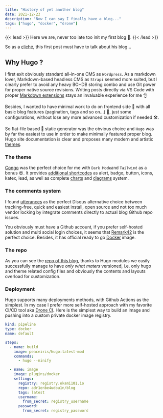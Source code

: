 ```yaml
---
title: "History of yet another blog"
date: 2021-12-23
description: "Now I can say I finally have a blog..."
tags: ["hugo", "docker", "drone"]
---
```


{{< lead >}}
Here we are, never too late too init my first blog 🙊.
{{< /lead >}}

So as a [cliché](https://www.hsablonniere.com/once-upon-a-blog--9849zg/), this first post must have to talk about his blog...

## Why Hugo ?

I first exit obviously standard all-in-one CMS as `Wordpress`. As a markdown lover, Markdown-based headless CMS as `Strapi` seemed more suited, but I clearly prefer to avoid any heavy BO+DB storing combo and use Git power for proper native source revisions. Writing posts directly via VS Code with proper [Markdown extensions](https://github.com/valentjn/vscode-ltex) stays an invaluable experience for me 👌

Besides, I wanted to have minimal work to do on frontend side 🚀 with all basic blog features (pagination, tags and so on...) 🎉, just some configurations, without lose any more advanced customization if needed 🛠️.

So flat-file based 📄 static generator was the obvious choice and `Hugo` was by far the easiest to use in order to make minimally featured proper blog. Hugo site documentation is clear and proposes many modern and artistic [themes](https://themes.gohugo.io/).

### The theme

[Congo](https://github.com/jpanther/congo) was the perfect choice for me with `Dark Mode`and `Tailwind` as a bonus 😍. It provides [additional shortcodes](https://jpanther.github.io/congo/docs/shortcodes/) as alert, badge, button, icons, katex, lead, as well as complete [charts](https://jpanther.github.io/congo/samples/charts/) and [diagrams](https://jpanther.github.io/congo/samples/diagrams-flowcharts/) system.

### The comments system

I found [utterances](https://utteranc.es/) as the perfect Disqus alternative choice between tracking-free, quick and easiest install, open source and not too much vendor locking by integrate comments directly to actual blog Github repo issues.

You obviously must have a Github account, if you prefer self-hosted solution and multi social login choices, it seems that [Remark42](https://github.com/umputun/remark42) is the perfect choice. Besides, it has official ready to go [Docker](https://hub.docker.com/r/umputun/remark42) image.

### The repo

As you can see the [repo of this blog](https://github.com/adr1enbe4udou1n/blog), thanks to Hugo modules we easily successfully manage to have *only what maters* versioned, i.e. only hugo and theme related config files and obviously the contents and layouts overload for customization.

### Deployment

Hugo supports many deployments methods, with Github Actions as the simplest. In my case I prefer more self-hosted approach with my favorite CI/CD tool aka [Drone CI](https://www.drone.io/). Here is the simplest way to build an image and pushing into a custom private docker image registry.

```yaml
kind: pipeline
type: docker
name: default

steps:
  - name: build
    image: peaceiris/hugo:latest-mod
    commands:
      - hugo --minify

  - name: image
    image: plugins/docker
    settings:
      registry: registry.okami101.io
      repo: adr1enbe4udou1n/blog
      tags: latest
      username:
        from_secret: registry_username
      password:
        from_secret: registry_password
```
